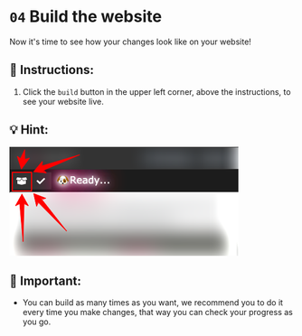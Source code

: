 # `04` Build the website

Now it's time to see how your changes look like on your website!

## 📝 Instructions:

1. Click the `build` button in the upper left corner, above the instructions, to see your website live.

## 💡 Hint:

![build button](../../assets/build.png?raw=true) 

## 🔎 Important:

+ You can build as many times as you want, we recommend you to do it every time you make changes, that way you can check your progress as you go.
